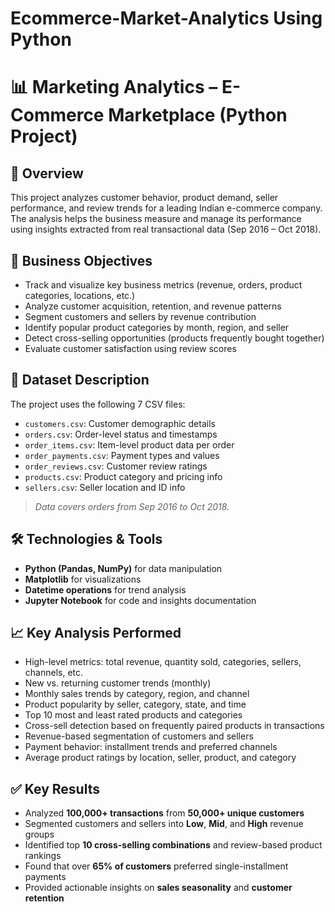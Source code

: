 # Ecommerce-Market-Analytics Using Python

# 📊 Marketing Analytics – E-Commerce Marketplace (Python Project)

## 🧠 Overview
This project analyzes customer behavior, product demand, seller performance, and review trends for a leading Indian e-commerce company. The analysis helps the business measure and manage its performance using insights extracted from real transactional data (Sep 2016 – Oct 2018).

## 🎯 Business Objectives
- Track and visualize key business metrics (revenue, orders, product categories, locations, etc.)
- Analyze customer acquisition, retention, and revenue patterns
- Segment customers and sellers by revenue contribution
- Identify popular product categories by month, region, and seller
- Detect cross-selling opportunities (products frequently bought together)
- Evaluate customer satisfaction using review scores

## 🧾 Dataset Description
The project uses the following 7 CSV files:
- `customers.csv`: Customer demographic details
- `orders.csv`: Order-level status and timestamps
- `order_items.csv`: Item-level product data per order
- `order_payments.csv`: Payment types and values
- `order_reviews.csv`: Customer review ratings
- `products.csv`: Product category and pricing info
- `sellers.csv`: Seller location and ID info

> *Data covers orders from Sep 2016 to Oct 2018.*

## 🛠️ Technologies & Tools
- **Python (Pandas, NumPy)** for data manipulation  
- **Matplotlib** for visualizations  
- **Datetime operations** for trend analysis  
- **Jupyter Notebook** for code and insights documentation

## 📈 Key Analysis Performed
- High-level metrics: total revenue, quantity sold, categories, sellers, channels, etc.
- New vs. returning customer trends (monthly)
- Monthly sales trends by category, region, and channel
- Product popularity by seller, category, state, and time
- Top 10 most and least rated products and categories
- Cross-sell detection based on frequently paired products in transactions
- Revenue-based segmentation of customers and sellers
- Payment behavior: installment trends and preferred channels
- Average product ratings by location, seller, product, and category

## ✅ Key Results
- Analyzed **100,000+ transactions** from **50,000+ unique customers**
- Segmented customers and sellers into **Low**, **Mid**, and **High** revenue groups
- Identified top **10 cross-selling combinations** and review-based product rankings
- Found that over **65% of customers** preferred single-installment payments
- Provided actionable insights on **sales seasonality** and **customer retention**
